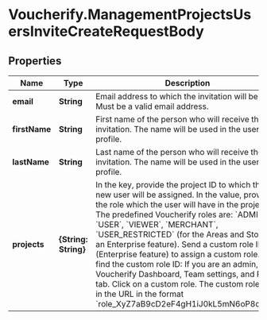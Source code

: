 # Voucherify.ManagementProjectsUsersInviteCreateRequestBody

## Properties

Name | Type | Description | Notes
------------ | ------------- | ------------- | -------------
**email** | **String** | Email address to which the invitation will be sent. Must be a valid email address. | [optional] 
**firstName** | **String** | First name of the person who will receive the invitation. The name will be used in the user profile. | [optional] 
**lastName** | **String** | Last name of the person who will receive the invitation. The name will be used in the user profile. | [optional] 
**projects** | **{String: String}** | In the key, provide the project ID to which the new user will be assigned. In the value, provide the role which the user will have in the project. The predefined Voucherify roles are: &#x60;ADMIN&#x60;, &#x60;USER&#x60;, &#x60;VIEWER&#x60;, &#x60;MERCHANT&#x60;, &#x60;USER_RESTRICTED&#x60; (for the Areas and Stores, an Enterprise feature). Send a custom role ID (Enterprise feature) to assign a custom role. To find the custom role ID: If you are an admin, go to Voucherify Dashboard, Team settings, and Roles tab. Click on a custom role. The custom role ID is in the URL in the format &#x60;role_XyZ7aB9cD2eF4gH1iJ0kL5mN6oP8qR3s&#x60;. | [optional] 


